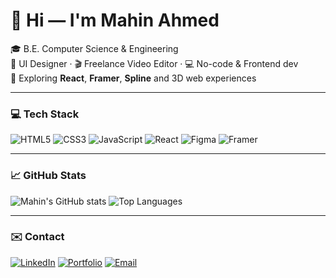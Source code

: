 # 👋 Hi — I'm Mahin Ahmed

🎓 B.E. Computer Science & Engineering  
🎨 UI Designer · 🎬 Freelance Video Editor · 💻 No-code & Frontend dev  
🔭 Exploring **React**, **Framer**, **Spline** and 3D web experiences

---

### 💻 Tech Stack
![HTML5](https://img.shields.io/badge/-HTML5-E34F26?style=flat&logo=html5&logoColor=white)
![CSS3](https://img.shields.io/badge/-CSS3-1572B6?style=flat&logo=css3)
![JavaScript](https://img.shields.io/badge/-JavaScript-F7DF1E?style=flat&logo=javascript&logoColor=black)
![React](https://img.shields.io/badge/-React-61DAFB?style=flat&logo=react&logoColor=black)
![Figma](https://img.shields.io/badge/-Figma-F24E1E?style=flat&logo=figma&logoColor=white)
![Framer](https://img.shields.io/badge/-Framer-0055FF?style=flat&logo=framer&logoColor=white)

---

### 📈 GitHub Stats
![Mahin's GitHub stats](https://github-readme-stats.vercel.app/api?username=mahinahmed&show_icons=true)
![Top Languages](https://github-readme-stats.vercel.app/api/top-langs/?username=mahinahmed&layout=compact)

---

### ✉️ Contact
[![LinkedIn](https://img.shields.io/badge/-LinkedIn-0A66C2?style=flat&logo=linkedin&logoColor=white)](https://linkedin.com/in/YOUR-LINK)
[![Portfolio](https://img.shields.io/badge/-Portfolio-000?style=flat&logo=framer&logoColor=white)](https://YOUR-PORTFOLIO-LINK)
[![Email](https://img.shields.io/badge/-mahinahmed@example.com-D14836?style=flat&logo=gmail&logoColor=white)](mailto:mahinahmed@example.com)
